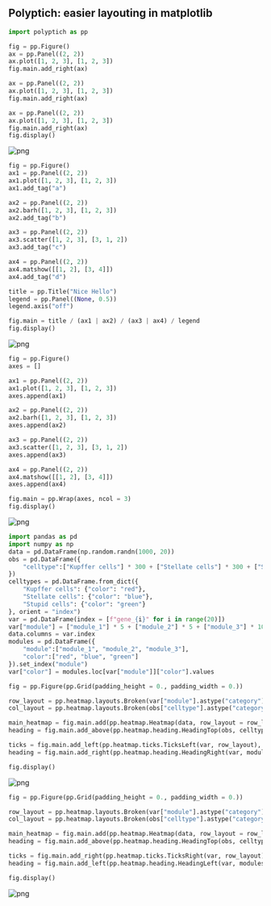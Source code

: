 ## Polyptich: easier layouting in matplotlib


```python
import polyptich as pp
```


```python
fig = pp.Figure()
ax = pp.Panel((2, 2))
ax.plot([1, 2, 3], [1, 2, 3])
fig.main.add_right(ax)

ax = pp.Panel((2, 2))
ax.plot([1, 2, 3], [1, 2, 3])
fig.main.add_right(ax)

ax = pp.Panel((2, 2))
ax.plot([1, 2, 3], [1, 2, 3])
fig.main.add_right(ax)
fig.display()
```


    
![png](https://github.com/zouter/polyptich/blob/master/README_files/README_2_0.png?raw=True)
    



```python
fig = pp.Figure()
ax1 = pp.Panel((2, 2))
ax1.plot([1, 2, 3], [1, 2, 3])
ax1.add_tag("a")

ax2 = pp.Panel((2, 2))
ax2.barh([1, 2, 3], [1, 2, 3])
ax2.add_tag("b")

ax3 = pp.Panel((2, 2))
ax3.scatter([1, 2, 3], [3, 1, 2])
ax3.add_tag("c")

ax4 = pp.Panel((2, 2))
ax4.matshow([[1, 2], [3, 4]])
ax4.add_tag("d")

title = pp.Title("Nice Hello")
legend = pp.Panel((None, 0.5))
legend.axis("off")

fig.main = title / (ax1 | ax2) / (ax3 | ax4) / legend
fig.display()
```


    
![png](https://github.com/zouter/polyptich/blob/master/README_files/README_3_0.png?raw=True)
    



```python
fig = pp.Figure()
axes = []

ax1 = pp.Panel((2, 2))
ax1.plot([1, 2, 3], [1, 2, 3])
axes.append(ax1)

ax2 = pp.Panel((2, 2))
ax2.barh([1, 2, 3], [1, 2, 3])
axes.append(ax2)

ax3 = pp.Panel((2, 2))
ax3.scatter([1, 2, 3], [3, 1, 2])
axes.append(ax3)

ax4 = pp.Panel((2, 2))
ax4.matshow([[1, 2], [3, 4]])
axes.append(ax4)

fig.main = pp.Wrap(axes, ncol = 3)
fig.display()
```


    
![png](https://github.com/zouter/polyptich/blob/master/README_files/README_4_0.png?raw=True)
    



```python
import pandas as pd
import numpy as np
data = pd.DataFrame(np.random.randn(1000, 20))
obs = pd.DataFrame({
    "celltype":["Kupffer cells"] * 300 + ["Stellate cells"] * 300 + ["Stupid cells"] * 400
})
celltypes = pd.DataFrame.from_dict({
    "Kupffer cells": {"color": "red"},
    "Stellate cells": {"color": "blue"},
    "Stupid cells": {"color": "green"}
}, orient = "index")
var = pd.DataFrame(index = [f"gene_{i}" for i in range(20)])
var["module"] = ["module_1"] * 5 + ["module_2"] * 5 + ["module_3"] * 10
data.columns = var.index
modules = pd.DataFrame({
    "module":["module_1", "module_2", "module_3"],
    "color":["red", "blue", "green"]
}).set_index("module")
var["color"] = modules.loc[var["module"]]["color"].values
```


```python
fig = pp.Figure(pp.Grid(padding_height = 0., padding_width = 0.))

row_layout = pp.heatmap.layouts.Broken(var["module"].astype("category"))
col_layout = pp.heatmap.layouts.Broken(obs["celltype"].astype("category"))

main_heatmap = fig.main.add(pp.heatmap.Heatmap(data, row_layout = row_layout, col_layout = col_layout))
heading = fig.main.add_above(pp.heatmap.heading.HeadingTop(obs, celltypes, col_layout))

ticks = fig.main.add_left(pp.heatmap.ticks.TicksLeft(var, row_layout), row = main_heatmap)
heading = fig.main.add_right(pp.heatmap.heading.HeadingRight(var, modules, row_layout), row = main_heatmap)

fig.display()
```


    
![png](https://github.com/zouter/polyptich/blob/master/README_files/README_6_0.png?raw=True)
    



```python
fig = pp.Figure(pp.Grid(padding_height = 0., padding_width = 0.))

row_layout = pp.heatmap.layouts.Broken(var["module"].astype("category"))
col_layout = pp.heatmap.layouts.Broken(obs["celltype"].astype("category"))

main_heatmap = fig.main.add(pp.heatmap.Heatmap(data, row_layout = row_layout, col_layout = col_layout))
heading = fig.main.add_above(pp.heatmap.heading.HeadingTop(obs, celltypes, col_layout))

ticks = fig.main.add_right(pp.heatmap.ticks.TicksRight(var, row_layout), row = main_heatmap)
heading = fig.main.add_left(pp.heatmap.heading.HeadingLeft(var, modules, row_layout), row = main_heatmap)

fig.display()
```


    
![png](https://github.com/zouter/polyptich/blob/master/README_files/README_7_0.png?raw=True)
    

